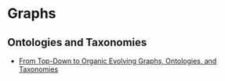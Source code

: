 # Graphs

## Ontologies and Taxonomies
- [From Top-Down to Organic Evolving Graphs, Ontologies, and Taxonomies](../2025/03/29/from-top-down-to-organic-evolving-graphs-ontologies-and-taxonomies.md)